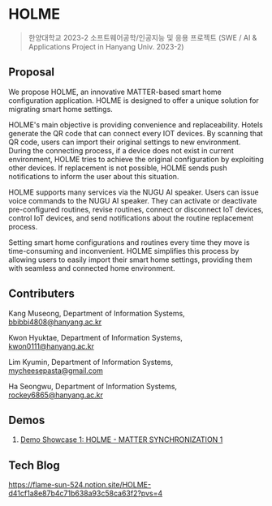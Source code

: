 # HOLME
> 한양대학교 2023-2 소프트웨어공학/인공지능 및 응용 프로젝트 (SWE / AI & Applications Project in Hanyang Univ. 2023-2)

## Proposal
  We propose HOLME, an innovative MATTER-based smart home configuration application. HOLME is designed to offer a unique solution for migrating smart home settings.

  HOLME's main objective is providing convenience and replaceability. Hotels generate the QR code that can connect every IOT devices. By scanning that QR code, users can import their original settings to new environment. During the connecting process, if a device does not exist in current environment, HOLME tries to achieve the original configuration by exploiting other devices. If replacement is not possible, HOLME sends push notifications to inform the user about this situation. 
	
  HOLME supports many services via the NUGU AI speaker. Users can issue voice commands to the NUGU AI speaker. They can activate or deactivate pre-configured routines, revise routines, connect or disconnect IoT devices, control IoT devices, and send notifications about the routine replacement process.
  
  Setting smart home configurations and routines every time they move is time-consuming and inconvenient. HOLME simplifies this process by allowing users to easily import their smart home settings, providing them with seamless and connected home environment.

## Contributers
Kang Museong, Department of Information Systems, bbibbi4808@hanyang.ac.kr

Kwon Hyuktae, Department of Information Systems, kwon0111@hanyang.ac.kr

Lim Kyumin, Department of Information Systems, mycheesepasta@gmail.com

Ha Seongwu, Department of Information Systems, rockey6865@hanyang.ac.kr

## Demos
1. [Demo Showcase 1: HOLME - MATTER SYNCHRONIZATION 1](https://www.youtube.com/watch?v=_8MSu9Gs6W8)

## Tech Blog
https://flame-sun-524.notion.site/HOLME-d41cf1a8e87b4c71b638a93c58ca63f2?pvs=4
